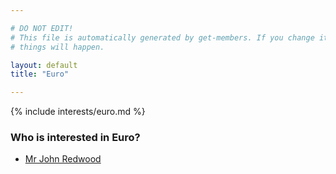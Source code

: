 ```yaml
---

# DO NOT EDIT!
# This file is automatically generated by get-members. If you change it, bad
# things will happen.

layout: default
title: "Euro"

---
```


{% include interests/euro.md %}

### Who is interested in Euro?


* [Mr John Redwood](members/mr-john-redwood.html)
